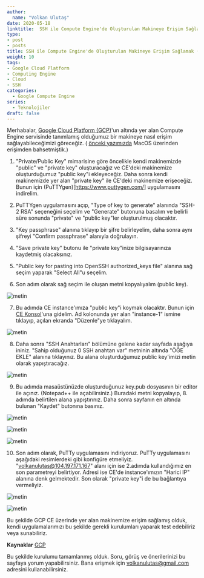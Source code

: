 ```yaml
---
author:
  name: "Volkan Ulutaş"
date: 2020-05-18
linktitle:  SSH ile Compute Engine'de Oluşturulan Makineye Erişim Sağlamak (Windows)
type:
- post
- posts
title: SSH ile Compute Engine'de Oluşturulan Makineye Erişim Sağlamak (Windows)
weight: 10
tags:
- Google Cloud Platform
- Computing Engine
- Cloud
- SSH
categories: 
  - Google Compute Engine
series:
  - Teknolojiler
draft: false
---
```


Merhabalar, [Google Cloud Platform (GCP)](https://cloud.google.com/)'un altında yer alan Compute Engine servisinde tanımlamış olduğumuz bir makineye nasıl erişim sağlayabileceğimizi göreceğiz. ( [önceki yazımızda](http://volkanulutas.com/posts/2020-05-18-computingengine_ssh_baglantisi_macos/) MacOS üzerinden erişimden bahsetmiştik.)

1. "Private/Public Key" mimarisine göre öncelikle kendi makinemizde "public" ve "private key" oluşturacağız ve CE'deki makinemize oluşturduğumuz "public key"i ekleyeceğiz. Daha sonra kendi makinemizde yer alan "private key" ile CE'deki makinemize erişeceğiz. Bunun için (PuTTYgen)[https://www.puttygen.com/] uygulamasını indirelim.


2.  PuTTYgen uygulamasını açıp, "Type of key to generate" alanında "SSH-2 RSA" seçeneğini seçelim ve "Generate" butonuna basalım ve belirli süre sonunda "private" ve "public key"ler oluşturulmuş olacaktır.

3. "Key passphrase" alanına tıklayıp bir şifre belirleyelim, daha sonra aynı şifreyi "Confirm passphrase" alanıyla doğrulayın. 

4. "Save private key" butonu ile "private key"inize bilgisayarınıza kaydetmiş olacaksınız.
5. "Public key for pasting into OpenSSH authorized_keys file" alanına sağ seçim yaparak "Select All"u seçelim. 
6. Son adım olarak sağ seçim ile oluşan metni kopyalıyalım (public key).

![metin](/images/gcp-ce-3/1.png)

7. Bu adımda CE instance'ımıza "public key"i koymak olacaktır. Bunun için [CE Konsol](https://console.cloud.google.com/compute/)'una gidelim. Ad kolonunda yer alan "instance-1" ismine tıklayıp, açılan ekranda "Düzenle"ye tıklayalım. 

![metin](/images/gcp-ce-2/2.png)

8. Daha sonra "SSH Anahtarları" bölümüne gelene kadar sayfada aşağıya ininiz.  "Sahip olduğunuz 0 SSH anahtarı var" metninin altında "ÖĞE EKLE" alanına tıklayınız. Bu alana oluşturduğumuz public key'imizi metin olarak yapıştıracağız.

![metin](/images/gcp-ce-2/3.png)

9. Bu adımda masaüstünüzde oluşturduğunuz key.pub dosyasının bir editor ile açınız. (Notepad++ ile açabilirsiniz.) Buradaki metni kopyalayıp, 8. adımda belirtilen alana yapıştırınız. Daha sonra sayfanın en altında bulunan "Kaydet" butonına basınız. 

![metin](/images/gcp-ce-2/4.png)

![metin](/images/gcp-ce-2/5.png)

![metin](/images/gcp-ce-2/6.png)

10. Son adım olarak, PuTTy uygulamasını indiriyoruz. PuTTy uygulamasını aşağıdaki resimlerdeki gibi konfigüre etmeliyiz. "volkanulutas@104.197.171.167" alanı için ise 2.adımda kullandığımız en son parametreyi belirtiyor. Adresi ise CE'de instance'ımızın "Harici IP" alanına denk gelmektedir. Son olarak "private key"i de bu bağlantıya vermeliyiz.

![metin](/images/gcp-ce-3/2.png)

![metin](/images/gcp-ce-3/3.png)

Bu şekilde GCP CE üzerinde yer alan makinemize erişim sağlamış olduk, kendi uygulamalarımızı bu şekilde gerekli kurulumları yaparak test edebiliriz veya sunabiliriz. 

**Kaynaklar**
[GCP](https://cloud.google.com/compute/docs/instances/connecting-advanced#provide-key)

Bu şekilde kurulumu tamamlanmış olduk. Soru, görüş ve önerilerinizi bu sayfaya yorum yapabilirsiniz. Bana erişmek için volkanulutas@gmail.com adresini kullanabilirsiniz.
